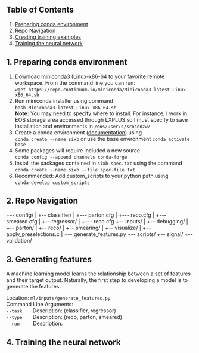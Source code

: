 ## Table of Contents
1. [Preparing conda environment](#1.-preparing-conda-environment)
2. [Repo Navigation](#2.-repo-navigation)
3. [Creating training examples](#3.-creating-training-examples)
4. [Training the neural network](#4.-training-the-neural-network)
<!-- 4. [Analyzing the network performance](#4.-analyzing-network-performance) -->



## 1. Preparing conda environment

1. Download [miniconda3 (Linux-x86-64](https://repo.anaconda.com/miniconda/Miniconda3-latest-Linux-x86_64.sh) to your favorite remote workspace. From the command line you can run: <br>
 ```wget https://repo.continuum.io/miniconda/Miniconda3-latest-Linux-x86_64.sh```
2. Run miniconda installer using command<br> `bash Miniconda3-latest-Linux-x86_64.sh` <br> **Note:** You may need to specify where to install. For instance, I work in EOS storage area accessed through LXPLUS so I must specify to save installation and environments in `/eos/user/s/srosenzw/`
3. Create a conda environment ([documentation](https://docs.conda.io/projects/conda/en/latest/user-guide/tasks/manage-environments.html)) using<br> `conda create --name sixb` or use the base environment `conda activate base`
4. Some packages will require included a new source<br> `conda config --append channels conda-forge` 
5. Install the packages contained in `sixb-spec.txt` using the command<br>
 ```conda create --name sixb --file spec-file.txt```
 6. Recommended: Add custom_scripts to your python path using<br> `conda-develop custom_scripts`


## 2. Repo Navigation
+-- config/
|   +-- classifier/
|       +--- parton.cfg
|       +--- reco.cfg
|       +--- smeared.cfg
|   +-- regressor/
|       +--- reco.cfg
+-- inputs/
|   +-- debugging/
|   +-- parton/
|   +-- reco/
|   +-- smearing/
|   +-- visualize/
|   +-- apply_preselections.c
|   +-- generate_features.py
+-- scripts/
+-- signal/
+-- validation/

## 3. Generating features
 A machine learning model learns the relationship between a set of features and their target output. Naturally, the first step to developing a model is to generate the features.

 Location: ```ml/inputs/generate_features.py```<br>
 Command Line Arguments:<br>
 ```--task```  Description:  (classifier, regressor)<br>
 ```--type```  Description:  (reco, parton, smeared)<br>
 ```--run```  &nbsp;&nbsp;Description: 
              

 ## 4. Training the neural network